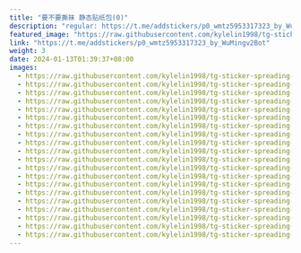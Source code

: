 ```yaml
---
title: "要不要撕袜 静态贴纸包(0)"
description: "regular: https://t.me/addstickers/p0_wmtz5953317323_by_WuMingv2Bot"
featured_image: "https://raw.githubusercontent.com/kylelin1998/tg-sticker-spreading-worldwide-images/main/img/6fd2e4e4-b0e8-46d0-921d-e6b1b133084a.jpg"
link: "https://t.me/addstickers/p0_wmtz5953317323_by_WuMingv2Bot"
weight: 3
date: 2024-01-13T01:39:37+08:00
images:
  - https://raw.githubusercontent.com/kylelin1998/tg-sticker-spreading-worldwide-images/main/img/6fd2e4e4-b0e8-46d0-921d-e6b1b133084a.jpg
  - https://raw.githubusercontent.com/kylelin1998/tg-sticker-spreading-worldwide-images/main/img/0385c2af-c1db-4759-b4a0-fb80e35ec293.jpg
  - https://raw.githubusercontent.com/kylelin1998/tg-sticker-spreading-worldwide-images/main/img/f37433a5-2d83-4709-8ce9-368044f0ce02.jpg
  - https://raw.githubusercontent.com/kylelin1998/tg-sticker-spreading-worldwide-images/main/img/5bc6eb50-2b50-4978-b728-74e1e3ddb763.jpg
  - https://raw.githubusercontent.com/kylelin1998/tg-sticker-spreading-worldwide-images/main/img/82382f18-2484-4e0d-b8a0-adeb0708e695.jpg
  - https://raw.githubusercontent.com/kylelin1998/tg-sticker-spreading-worldwide-images/main/img/dd1e910f-af1a-4eb4-b1d4-7b558b55cd9e.jpg
  - https://raw.githubusercontent.com/kylelin1998/tg-sticker-spreading-worldwide-images/main/img/d8895941-5a6c-4a0e-ae07-d5ed07986023.jpg
  - https://raw.githubusercontent.com/kylelin1998/tg-sticker-spreading-worldwide-images/main/img/f6e66a52-3575-41cb-b7da-d8c1dc11928e.jpg
  - https://raw.githubusercontent.com/kylelin1998/tg-sticker-spreading-worldwide-images/main/img/6882bc17-38d9-45bf-928c-8b8aa3e1d831.jpg
  - https://raw.githubusercontent.com/kylelin1998/tg-sticker-spreading-worldwide-images/main/img/f3ed9e09-3e8c-48f8-a0fa-24b9d0a3926d.jpg
  - https://raw.githubusercontent.com/kylelin1998/tg-sticker-spreading-worldwide-images/main/img/6b7f1afe-9738-4936-ba82-3c9aee768447.jpg
  - https://raw.githubusercontent.com/kylelin1998/tg-sticker-spreading-worldwide-images/main/img/2c7d6e53-ffe1-4ad4-b789-c6cf72b2c108.jpg
  - https://raw.githubusercontent.com/kylelin1998/tg-sticker-spreading-worldwide-images/main/img/a9d71412-ecb7-4850-bb0e-4fdcbe0b613e.jpg
  - https://raw.githubusercontent.com/kylelin1998/tg-sticker-spreading-worldwide-images/main/img/5faf7522-517e-4398-92fe-1de961c31c4e.jpg
  - https://raw.githubusercontent.com/kylelin1998/tg-sticker-spreading-worldwide-images/main/img/07a2f2a5-8cb7-4afd-a7db-64f4166b41c3.jpg
  - https://raw.githubusercontent.com/kylelin1998/tg-sticker-spreading-worldwide-images/main/img/282c45c8-7d05-4cc8-b9c7-7f58c5758450.jpg
  - https://raw.githubusercontent.com/kylelin1998/tg-sticker-spreading-worldwide-images/main/img/ee6fd3e6-6d4f-45dc-ba4d-a97fcd6ec44f.jpg
  - https://raw.githubusercontent.com/kylelin1998/tg-sticker-spreading-worldwide-images/main/img/d021351a-dcf9-4d0f-90f6-0dd9ec531066.jpg
  - https://raw.githubusercontent.com/kylelin1998/tg-sticker-spreading-worldwide-images/main/img/bb6eb4eb-6aa7-4888-b443-7d309b2e605b.jpg
  - https://raw.githubusercontent.com/kylelin1998/tg-sticker-spreading-worldwide-images/main/img/425275af-19b4-420c-b20e-65398a256004.jpg
---
```

